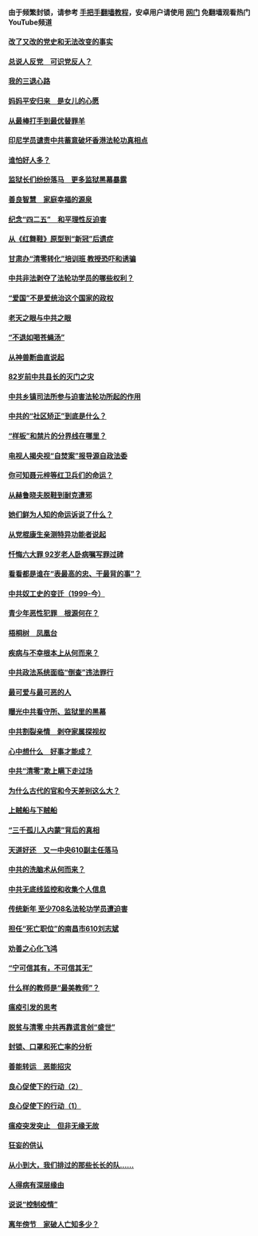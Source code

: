 #### 由于频繁封锁，请参考 [手把手翻墙教程](https://github.com/gfw-breaker/guides/wiki/)，安卓用户请使用 [网门](https://github.com/gfw-breaker/nogfw/blob/master/dl.md?t=05031000) 免翻墙观看热门YouTube频道 

#### [改了又改的党史和无法改变的事实](../pages/19/424037.md?t=05031000) 

#### [总说人反党　可识党反人？](../pages/19/423820.md?t=05031000) 

#### [我的三退心路](../pages/19/423876.md?t=05031000) 

#### [妈妈平安归来　是女儿的心愿](../pages/19/423947.md?t=05031000) 

#### [从最棒打手到最优替罪羊](../pages/19/423819.md?t=05031000) 

#### [印尼学员谴责中共蓄意破坏香港法轮功真相点](../pages/19/423902.md?t=05031000) 

#### [谁怕好人多？](../pages/19/423774.md?t=05031000) 

#### [监狱长们纷纷落马　更多监狱黑幕暴露](../pages/19/423787.md?t=05031000) 

#### [善良智慧　家庭幸福的源泉](../pages/19/423632.md?t=05031000) 

#### [纪念“四二五”　和平理性反迫害](../pages/19/423660.md?t=05031000) 

#### [从《红舞鞋》原型到“新冠”后遗症](../pages/19/423509.md?t=05031000) 

#### [甘肃办“清零转化”培训班 教授恐吓和诱骗](../pages/19/423498.md?t=05031000) 

#### [中共非法剥夺了法轮功学员的哪些权利？](../pages/19/423392.md?t=05031000) 

#### [“爱国”不是爱统治这个国家的政权](../pages/19/423029.md?t=05031000) 

#### [老天之眼与中共之眼](../pages/19/423378.md?t=05031000) 

#### [“不退如喝苍蝇汤”](../pages/19/423287.md?t=05031000) 

#### [从神兽断曲直说起](../pages/19/423201.md?t=05031000) 

#### [82岁前中共县长的灭门之灾](../pages/19/423055.md?t=05031000) 

#### [中共乡镇司法所参与迫害法轮功所起的作用](../pages/19/423064.md?t=05031000) 

#### [中共的“社区矫正”到底是什么？](../pages/19/422870.md?t=05031000) 

#### [“样板”和禁片的分界线在哪里？](../pages/19/422704.md?t=05031000) 

#### [电视人揭央视“自焚案”报导源自政法委](../pages/19/422770.md?t=05031000) 

#### [你可知聂元梓等红卫兵们的命运？](../pages/19/422848.md?t=05031000) 

#### [从赫鲁晓夫脱鞋到耐克遭邪](../pages/19/422826.md?t=05031000) 

#### [她们鲜为人知的命运诉说了什么？](../pages/19/422754.md?t=05031000) 

#### [从党棍康生亲测特异功能者说起](../pages/19/422657.md?t=05031000) 

#### [忏悔六大罪 92岁老人卧病嘱写罪过碑](../pages/19/422750.md?t=05031000) 

#### [看看都是谁在“表最高的忠、干最背的事”？](../pages/19/422703.md?t=05031000) 

#### [中共奴工史的变迁（1999-今）](../pages/19/422656.md?t=05031000) 

#### [青少年恶性犯罪　根源何在？](../pages/19/422449.md?t=05031000) 

#### [梧桐树　凤凰台](../pages/19/422442.md?t=05031000) 

#### [疾病与不幸根本上从何而来？](../pages/19/422438.md?t=05031000) 

#### [中共政法系统面临“倒查”违法罪行](../pages/19/422497.md?t=05031000) 

#### [最可爱与最可恶的人](../pages/19/422448.md?t=05031000) 

#### [曝光中共看守所、监狱里的黑幕](../pages/19/422390.md?t=05031000) 

#### [中共割裂亲情　剥夺家属探视权](../pages/19/422364.md?t=05031000) 

#### [心中想什么　好事才能成？](../pages/19/422318.md?t=05031000) 

#### [中共“清零”欺上瞒下走过场](../pages/19/422306.md?t=05031000) 

#### [为什么古代的官和今天差别这么大？](../pages/19/422228.md?t=05031000) 

#### [上贼船与下贼船](../pages/19/422276.md?t=05031000) 

#### [“三千孤儿入内蒙”背后的真相](../pages/19/422229.md?t=05031000) 

#### [天道好还　又一中央610副主任落马](../pages/19/422155.md?t=05031000) 

#### [中共的洗脑术从何而来？](../pages/19/422154.md?t=05031000) 

#### [中共无底线监控和收集个人信息](../pages/19/422039.md?t=05031000) 

#### [传统新年 至少708名法轮功学员遭迫害](../pages/19/421946.md?t=05031000) 

#### [担任“死亡职位”的南昌市610刘志斌](../pages/19/421957.md?t=05031000) 

#### [劝善之心化飞鸿](../pages/19/421164.md?t=05031000) 

#### [“宁可信其有，不可信其无”](../pages/19/421691.md?t=05031000) 

#### [什么样的教师是“最美教师”？](../pages/19/421755.md?t=05031000) 

#### [瘟疫引发的思考](../pages/19/421594.md?t=05031000) 

#### [脱贫与清零 中共再靠谎言创“盛世”](../pages/19/421590.md?t=05031000) 

#### [封锁、口罩和死亡率的分析](../pages/19/421495.md?t=05031000) 

#### [善能转运　恶能招灾](../pages/19/421334.md?t=05031000) 

#### [良心促使下的行动（2）](../pages/19/421361.md?t=05031000) 

#### [良心促使下的行动（1）](../pages/19/421302.md?t=05031000) 

#### [瘟疫突发突止　但非无缘无故](../pages/19/421281.md?t=05031000) 

#### [狂妄的供认](../pages/19/421199.md?t=05031000) 

#### [从小到大，我们排过的那些长长的队……](../pages/19/421243.md?t=05031000) 

#### [人得病有深层缘由](../pages/19/420864.md?t=05031000) 

#### [说说“控制疫情”](../pages/19/420831.md?t=05031000) 

#### [离年傍节　家破人亡知多少？](../pages/19/420563.md?t=05031000) 

